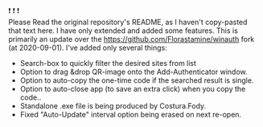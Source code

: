 ❗  ❗   ❗       
Please Read the original repository's README, as I haven't copy-pasted that text here. I have only extended and added some features.
This is primarily an update over the <a href="https://github.com/Florastamine/winauth">https://github.com/Florastamine/winauth</a> fork (at 2020-09-01).
I've added only several things:
- Search-box to quickly filter the desired sites from list
- Option to drag &drop QR-image onto the Add-Authenticator window.
- Option to auto-copy the one-time code if the searched result is single.
- Option to auto-close app  (to save an extra click) when you copy the code..
- Standalone .exe file is being produced by Costura.Fody.
- Fixed "Auto-Update" interval option being erased on next re-open.


